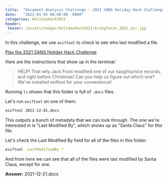 ```yaml
---
title:  "Document Analysis Challenge - 2021 SANS Holiday Hack Challenge"
date:   "2022-01-05 00:00:00 -0800"
categories: HolidayHack2021
header:
 teaser: /assets/images/HolidayHack2021/kringlecon_2021_pic.jpg
---
```


In this challenge, we use `exiftool` to check to see who last modified a file.

[Play the 2021 SANS Holiday Hack Challenge](https://2021.kringlecon.com/invite)

Here are the instructions that show up in the terminal:

>HELP! That wily Jack Frost modified one of our naughty/nice records, and right before Christmas! Can you help us figure out which one? We've installed exiftool for your convenience!

Running `ls` shows that this folder is full of `.docx` files.

Let's run `exiftool` on one of them:

```bash
exiftool 2021-12-01.docx
```
This outputs a bunch of metadata that we can look through. The one we're interested in is "Last Modified By", which shows up as "Santa Claus" for this file.

Let's check the Last Modified By field for all of the files in this folder:

```bash
exiftool -LastModifiedBy *
```

And from here we can see that all of the files were last modified by Santa Claus, except for one.

**Answer:** 2021-12-21.docx